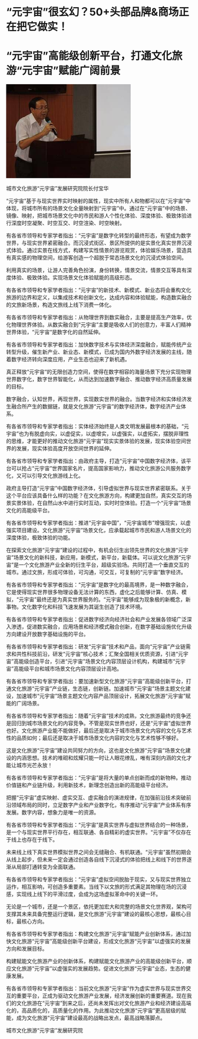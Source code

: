# “元宇宙”很玄幻？50+头部品牌&商场正在把它做实！


# “元宇宙”高能级创新平台，打通文化旅游“元宇宙”赋能广阔前景

![33](360sepicture.jpg)

城市文化旅游“元宇宙”发展研究院院长付宝华

“元宇宙”基于与现实世界实时映射的属性，现实中所有人和物都可以在“元宇宙”中体现，将城市所有的场景文化全量映射到“元宇宙”中。通过在“元宇宙”中的场景、镜像、映射，把城市场景文化中的市民和游人个性化体验、深度体验、极致体验进行深度时空凝聚、时空互交、时空渲染、时空映射。

有各省市领导和专家学者指出：“元宇宙”是数字化转型的最终形态，有望成为数字世界，与现实世界紧密融合。而沉浸式街区、景区所提供的是实景化真实世界沉浸式体验。通过实景在线方式，构建写实性情景的游览观赏，体验娱乐场景，营造具有真实感的物理空间，给游客创造一个超脱于常态场景文化的沉浸式体验空间。

利用真实的场景，让游人完善角色扮演，身份转换，情景交流，情景交互等具有深度体验、极致体验。实现场景文化体验赋能的高级形态。

有各省市领导和专家学者指出：“元宇宙”的新技术、新模式、新业态将会重构文化旅游的边界和定义，以集成技术和创新文化，达成内容和体验赋能，构造数实融合的文旅新场景，构造文旅线上线下消费一体化。

有各省市领导和专家学者指出：从物理世界到数实融合，主要是提高生产效率，优化物理世界体验。从数实融合到“元宇宙”主要是吸收人们的创意力，丰富人们精神世界体验，“元宇宙“是数字化的自然延伸。

有各省市领导和专家学者指出：加快数字技术与实体经济深度融合，赋能传统产业转型升级，催生新产业、新业态、新模式，已成为国内外数字经济发展的主线，随着数字经济转向深度应用，产业生态也迎来了新机遇。

真正释放“元宇宙“的无限创造力空间，使得在数字相容的海量场景下充分实现物理世界数字化，数字世界智能化，从而达到加速数字融合、推动数字经济高质量发展的目标。

数字融合，认知世界，再现世界，实现数实世界的融合。当数字经济和实体经济发生融合所产生的数据链，就是文化旅游“元宇宙”的数字经济体，数字经济产业体系。

有各省市领导和专家学者指出：实体经济始终是人类文明发展最根本的基础，“元宇宙”也为有脱虚向实，以虚促实，以虚增实，以虚强实，以虚拓实，摆脱非理性的思维，才能更好的推动文化旅游“元宇宙”现实实景体验的发展，现实体验空间世界的发展，现实体验高度开放空间世界的延伸。

有各省市领导和专家学者指出：由政府主导，打造“元宇宙”中国数字经济体，该平台可以抢占“元宇宙”世界国家名片，提高国家影响力，推动文化旅游公共服务数字化，又可以引导文化旅游线上化。

政府主导打造“元宇宙”中国数字经济体，引导虚拟世界与现实世界紧密联系。关于这个平台应该具备什么样的功能？在文化旅游方向，构建更加自然，真实交互的场景实景体验，在自然山水中进行实时互动，实时时空体验。打造一个“元宇宙”场景文化的高能级平台。

有各省市领导和专家学者指出：推进“元宇宙中国”，“元宇宙城市”增强现实，以虚强实项目建设。文化旅游“元宇宙”场景文化，应承载起城市市民和游人场景文化的深度体验，极致体验的功能。

在探索文化旅游“元宇宙”建设的过程中，有机会衍生出领先世界的文化旅游“元宇宙”场景文化的新科技，新应用，新模式，新平台，新载体。可以说文化旅游“元宇宙”是一个文化旅游产业全新的衍生平台，超级实验场。共同打造一个垂直交互的城市。通过文旅，形成可体验，可沟通，可交互，可复制的“元宇宙”数字经济。

有各省市领导和专家学者指出：“元宇宙”是数字化的最高境界，是一种数字融合，它是使得现实世界很多物理设备无法计算的东西，虚化之后能够计算、仿真、模拟，“元宇宙”最终还是为真实世界服务的。“元宇宙”能够成为现象极的新概念，新事物。文化数字化和科技飞速发展为其诞生创造了技术环境。

有各省市领导和专家学者指出：促进数字经济向经济社会和产业发展各领域广泛深入渗透，促进数实融合，应用场景和经济模式融合创新，在数字基础设施优化升级方向建设开放数字基础设施的平台。

有各省市领导和专家学者指出：研发“元宇宙”技术和产品，面向“元宇宙”产业链需求和共性科技前沿，研发“元宇宙”核心技术；汇聚全国相关优质资源，引进“元宇宙”高能级创造平台，引进“元宇宙”场景文化内容顶层设计机构，构建城市“元宇宙”高能级平台和城市场景文化内容顶层设计高地。

有各省市领导和专家学者指出：要加速新型文化旅游“元宇宙”高能级创新平台，打通文化旅游“元宇宙”产业链，生态链，创新链。加速城市“元宇宙”场景主题文化建设，加速城市“元宇宙”场景主题文化内容产品顶层设计，拓展文化旅游“元宇宙”赋能的广阔场景。

有各省市领导和专家学者指出：随着“元宇宙”技术的成熟，文化旅游最终的竞争还是回归到城市场景文化的内容竞争。不管是现实世界也好，还是“元宇宙”虚拟世界也好。文化旅游产业能不能做好，最后还是取决于城市场景文化内容的文化与艺术性的品质如何；最后还是取决于城市场景文化内容的文化与艺术性够不够好。

这是文化旅游“元宇宙”建设共同努力的方向，这也是文化旅游“元宇宙”场景文化建设的内涵思想。技术的堆砌和炫耀只能一时让人眼花缭乱，唯有深刻内涵的文化才能让城市光芒永放！

有各省市领导和专家学者指出：“元宇宙”是将大量的单点创新而成的新物种。推动价值链和产业链升级，利用新技术，新理念创造出新的高能级平台经济。

把握“元宇宙”虚实映射、虚实交互、虚实融合的演进规律，在加强前沿技术突破前沿领域布局的同时，立足数字产业和产业数字化，有序推动“元宇宙”产业体系有序发展。数字内容，想象力是唯一的资源。

有各省市领导和专家学者指出：“元宇宙”是真实世界与虚拟世界结合的一种场景，是一个与现实世界平行存在，相互联通、各自精彩的虚实世界。“元宇宙”不仅存在于线上也存在于线下。

未来线上线下真实世界模拟世界之间会无缝融合、有机联通。“元宇宙”虽然初期会从线上起步，但未来一定会通过创造各自线下沉浸式的体验把线上和线下的世界逐渐从局部打通转变为全面联通。

有各省市领导和专家学者指出：“元宇宙”虚拟空间脱胎于现实，又与现实世界独立运作，相互影响，可创造多重要素。当线下以文旅的形式满足其物理在场的沉浸感，实现线上线下的平滑过度，会成为这场虚拟革命中的关键一环。

无论是一个城市，还是一个景区，依托更加宏大和完整的场景文化世界观，架构可支撑其未来具备完整运行逻辑，是文化旅游“元宇宙”建设的最核心思想，最核心目标，最核心方向。

有各省市领导和专家学者指出：构建文化旅游“元宇宙”赋能产业创新体系，通过加快文化旅游“元宇宙”高能级创新平台建设，形成文化旅游“元宇宙”以虚强实的发展方向和发展目标。

构建赋能文化旅游产业的创新体系，构建赋能文化旅游产业的高能级创新平台，顺应文化旅游“元宇宙”以虚强实的发展趋势。促进文化旅游“元宇宙”业态，生态的健康发展。

有各省市领导和专家学者指出：当前文化旅游“元宇宙”作为虚实世界与现实世界交互的重要平台，正成为驱动文化旅游产业发展，经济发展创新的重要赛道。现在我们的文化旅游在“元宇宙”到来之后，还尚未发挥出对文化旅游产业和经济建设高端化的，高品质化的，高质量化的作用。为此推动文化旅游“元宇宙”更高层级的赋能，成为文化旅游“元宇宙”建设最高的战略出发点，最高战略落脚点。

城市文化旅游“元宇宙”发展研究院

